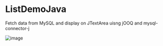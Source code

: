 # ListDemoJava
Fetch data from MySQL and display on JTextArea uisng jOOQ and mysql-connector-j

![image](https://user-images.githubusercontent.com/73988556/223735406-e7f46708-d95f-40b7-bc65-3bd8653d49fa.png)
